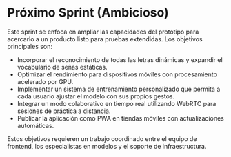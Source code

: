 # Próximo Sprint (Ambicioso)

Este sprint se enfoca en ampliar las capacidades del prototipo para acercarlo a un producto listo para pruebas extendidas. Los objetivos principales son:

- Incorporar el reconocimiento de todas las letras dinámicas y expandir el vocabulario de señas estáticas.
- Optimizar el rendimiento para dispositivos móviles con procesamiento acelerado por GPU.
- Implementar un sistema de entrenamiento personalizado que permita a cada usuario ajustar el modelo con sus propios gestos.
- Integrar un modo colaborativo en tiempo real utilizando WebRTC para sesiones de práctica a distancia.
- Publicar la aplicación como PWA en tiendas móviles con actualizaciones automáticas.

Estos objetivos requieren un trabajo coordinado entre el equipo de frontend, los especialistas en modelos y el soporte de infraestructura.
